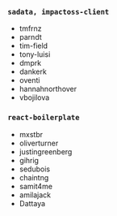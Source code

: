 ### `sadata, impactoss-client`
- tmfrnz
- parndt
- tim-field
- tony-luisi
- dmprk
- dankerk
- oventi
- hannahnorthover
- vbojilova

### `react-boilerplate`
- mxstbr
- oliverturner
- justingreenberg
- gihrig
- sedubois
- chaintng
- samit4me
- amilajack
- Dattaya
